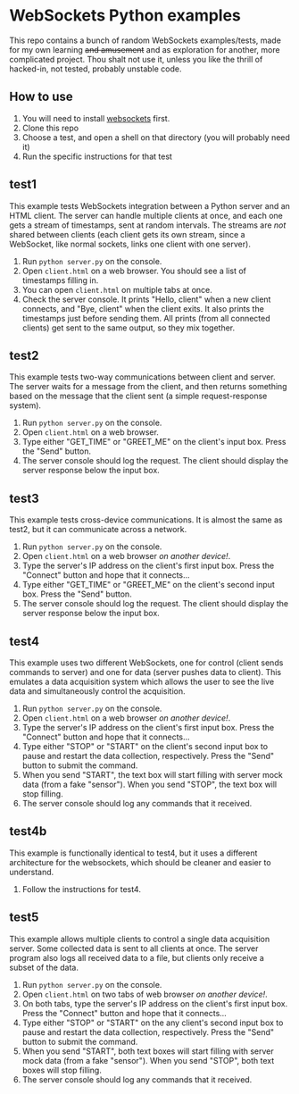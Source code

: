 # WebSockets Python examples

This repo contains a bunch of random WebSockets examples/tests, made for my own learning ~~and amusement~~ and as exploration for another, more complicated project. Thou shalt not use it, unless you like the thrill of hacked-in, not tested, probably unstable code.

## How to use

1. You will need to install [websockets](https://github.com/aaugustin/websockets) first.
1. Clone this repo
1. Choose a test, and open a shell on that directory (you will probably need it)
1. Run the specific instructions for that test

## test1

This example tests WebSockets integration between a Python server and an HTML client. The server can handle multiple clients at once, and each one gets a stream of timestamps, sent at random intervals. The streams are _not_ shared between clients (each client gets its own stream, since a WebSocket, like normal sockets, links one client with one server).

1. Run `python server.py` on the console.
1. Open `client.html` on a web browser. You should see a list of timestamps filling in.
1. You can open `client.html` on multiple tabs at once.
1. Check the server console. It prints "Hello, client" when a new client connects, and "Bye, client" when the client exits. It also prints the timestamps just before sending them. All prints (from all connected clients) get sent to the same output, so they mix together.

## test2

This example tests two-way communications between client and server. The server waits for a message from the client, and then returns something based on the message that the client sent (a simple request-response system).

1. Run `python server.py` on the console.
1. Open `client.html` on a web browser.
1. Type either "GET\_TIME" or "GREET\_ME" on the client's input box. Press the "Send" button.
1. The server console should log the request. The client should display the server response below the input box.

## test3

This example tests cross-device communications. It is almost the same as test2, but it can communicate across a network.

1. Run `python server.py` on the console.
1. Open `client.html` on a web browser _on another device!_.
1. Type the server's IP address on the client's first input box. Press the "Connect" button and hope that it connects...
1. Type either "GET\_TIME" or "GREET\_ME" on the client's second input box. Press the "Send" button.
1. The server console should log the request. The client should display the server response below the input box.

## test4

This example uses two different WebSockets, one for control (client sends commands to server) and one for data (server pushes data to client). This emulates a data acquisition system which allows the user to see the live data and simultaneously control the acquisition.

1. Run `python server.py` on the console.
1. Open `client.html` on a web browser _on another device!_.
1. Type the server's IP address on the client's first input box. Press the "Connect" button and hope that it connects...
1. Type either "STOP" or "START" on the client's second input box to pause and restart the data collection, respectively. Press the "Send" button to submit the command.
1. When you send "START", the text box will start filling with server mock data (from a fake "sensor"). When you send "STOP", the text box will stop filling.
1. The server console should log any commands that it received.

## test4b

This example is functionally identical to test4, but it uses a different architecture for the websockets, which should be cleaner and easier to understand.

1. Follow the instructions for test4.

## test5

This example allows multiple clients to control a single data acquisition server. Some collected data is sent to all clients at once. The server program also logs all received data to a file, but clients only receive a subset of the data.

1. Run `python server.py` on the console.
1. Open `client.html` on two tabs of web browser _on another device!_.
1. On both tabs, type the server's IP address on the client's first input box. Press the "Connect" button and hope that it connects...
1. Type either "STOP" or "START" on the any client's second input box to pause and restart the data collection, respectively. Press the "Send" button to submit the command.
1. When you send "START", both text boxes will start filling with server mock data (from a fake "sensor"). When you send "STOP", both text boxes will stop filling.
1. The server console should log any commands that it received.
